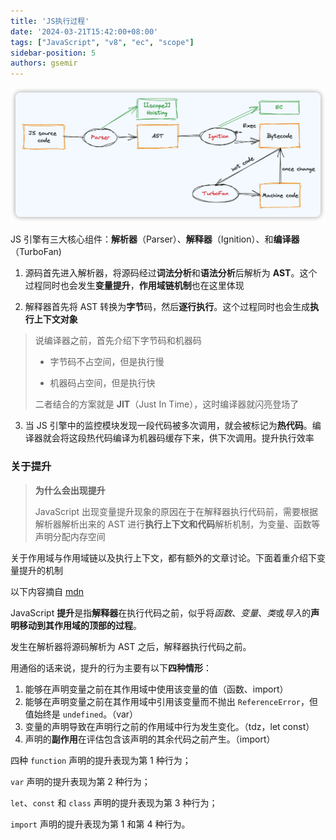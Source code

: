 ```yaml
---
title: 'JS执行过程'
date: '2024-03-21T15:42:00+08:00'
tags: ["JavaScript", "v8", "ec", "scope"]
sidebar-position: 5
authors: gsemir
---
```


![image-20240327131557992](./images/v81.png)

JS 引擎有三大核心组件：**解析器**（Parser）、**解释器**（Ignition）、和**编译器**（TurboFan)

1. 源码首先进入解析器，将源码经过**词法分析**和**语法分析**后解析为 **AST**。这个过程同时也会发生**变量提升**，**作用域链机制**也在这里体现

2. 解释器首先将 AST 转换为**字节**码，然后**逐行执行**。这个过程同时也会生成**执行上下文对象**

>说编译器之前，首先介绍下字节码和机器码
>
>- 字节码不占空间，但是执行慢
>
>- 机器码占空间，但是执行快
>
>二者结合的方案就是 **JIT**（Just In Time），这时编译器就闪亮登场了

3. 当 JS 引擎中的监控模块发现一段代码被多次调用，就会被标记为**热代码**。编译器就会将这段热代码编译为机器码缓存下来，供下次调用。提升执行效率

### 关于提升

> **为什么会出现提升**
>
> JavaScript 出现变量提升现象的原因在于在解释器执行代码前，需要根据解析器解析出来的 AST 进行**执行上下文和代码**解析机制，为变量、函数等声明分配内存空间

关于作用域与作用域链以及执行上下文，都有额外的文章讨论。下面着重介绍下变量提升的机制

以下内容摘自 [mdn](https://developer.mozilla.org/zh-CN/docs/Glossary/Hoisting)

JavaScript **提升**是指**解释器**在执行代码之前，似乎将*函数*、*变量*、*类*或*导入*的**声明移动到其作用域的顶部的过程**。

发生在解析器将源码解析为 AST 之后，解释器执行代码之前。

用通俗的话来说，提升的行为主要有以下**四种情形**：

1. 能够在声明变量之前在其作用域中使用该变量的值（函数、import）
2. 能够在声明变量之前在其作用域中引用该变量而不抛出 `ReferenceError`，但值始终是 `undefined`。（var）
3. 变量的声明导致在声明行之前的作用域中行为发生变化。（tdz，let const）
4. 声明的**副作用**在评估包含该声明的其余代码之前产生。（import）

四种 `function` 声明的提升表现为第 1 种行为；

`var` 声明的提升表现为第 2 种行为；

`let`、`const` 和 `class` 声明的提升表现为第 3 种行为；

`import` 声明的提升表现为第 1 和第 4 种行为。
